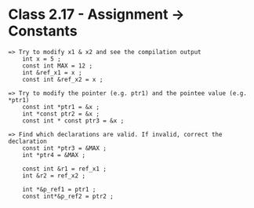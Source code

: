 # Class 2.17 - Assignment -> Constants

    => Try to modify x1 & x2 and see the compilation output
        int x = 5 ;
        const int MAX = 12 ;
        int &ref_x1 = x ;
        const int &ref_x2 = x ;
        
    => Try to modify the pointer (e.g. ptr1) and the pointee value (e.g. *ptr1)
        const int *ptr1 = &x ;
        int *const ptr2 = &x ;
        const int * const ptr3 = &x ;
        
    => Find which declarations are valid. If invalid, correct the declaration
        const int *ptr3 = &MAX ;
        int *ptr4 = &MAX ;
        
        const int &r1 = ref_x1 ;
        int &r2 = ref_x2 ;
        
        int *&p_ref1 = ptr1 ;
        const int*&p_ref2 = ptr2 ;
